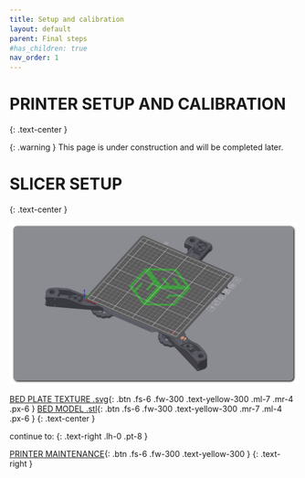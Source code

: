 ```yaml
---
title: Setup and calibration
layout: default
parent: Final steps
#has_children: true
nav_order: 1
---
```

# PRINTER SETUP AND CALIBRATION
{: .text-center }

{: .warning }
This page is under construction and will be completed later.

# SLICER SETUP
{: .text-center }

![](./assets/images/bed_plate.png)

[BED PLATE TEXTURE .svg]{: .btn .fs-6 .fw-300 .text-yellow-300 .ml-7 .mr-4 .px-6 }
[BED MODEL .stl]{: .btn .fs-6 .fw-300 .text-yellow-300 .mr-7 .ml-4 .px-6 }
{: .text-center }

continue to:
{: .text-right .lh-0 .pt-8 }

[PRINTER MAINTENANCE]{: .btn .fs-6 .fw-300 .text-yellow-300 }
{: .text-right }

[PRINTER MAINTENANCE]: https://rh3d.xyz/maintenance.html
[BED PLATE TEXTURE .svg]: ./assets/docs/E3NG__build_plate.svg
[BED MODEL .stl]: ./assets/docs/E3NG_bed.stl
